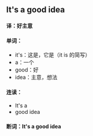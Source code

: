 ## It's a good idea

#### 译：好主意

#### 单词：

- it's：这是，它是（it is 的简写）
- a：一个
- good：好
- idea：主意，想法

#### 连读：

- It's a
- good idea

#### 断词：It's a good idea
